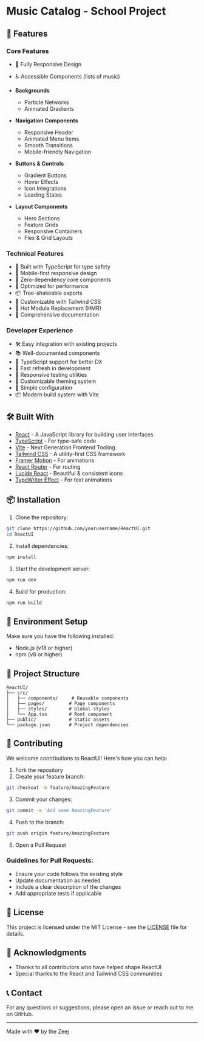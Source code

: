 # Music Catalog - School Project

<!--  ![ReactUI Demo](demo-photo.png)

A collection of modern, responsive React components with stunning animations and effects. View the live demo at [react-ui-awesome.netlify.app](https://react-ui-awesome.netlify.app/)
--> 
## 🚀 Features

### Core Features
- 📱 Fully Responsive Design
- ♿ Accessible Components (lists of music)

- **Backgrounds**
  - Particle Networks
  - Animated Gradients

- **Navigation Components**
  - Responsive Header
  - Animated Menu Items
  - Smooth Transitions
  - Mobile-friendly Navigation

- **Buttons & Controls**
  - Gradient Buttons
  - Hover Effects
  - Icon Integrations
  - Loading States

- **Layout Components**
  - Hero Sections
  - Feature Grids
  - Responsive Containers
  - Flex & Grid Layouts

### Technical Features
- 🔧 Built with TypeScript for type safety
- 📱 Mobile-first responsive design
- 🎯 Zero-dependency core components
- 🚀 Optimized for performance
- 📦 Tree-shakeable exports
- 🎨 Customizable with Tailwind CSS
- 🔄 Hot Module Replacement (HMR)
- 📝 Comprehensive documentation

### Developer Experience
- 🛠️ Easy integration with existing projects
- 📚 Well-documented components
- 🎯 TypeScript support for better DX
- 🔄 Fast refresh in development
- 📱 Responsive testing utilities
- 🎨 Customizable theming system
- 🔧 Simple configuration
- 📦 Modern build system with Vite

## 🛠️ Built With

- [React](https://reactjs.org/) - A JavaScript library for building user interfaces
- [TypeScript](https://www.typescriptlang.org/) - For type-safe code
- [Vite](https://vitejs.dev/) - Next Generation Frontend Tooling
- [Tailwind CSS](https://tailwindcss.com/) - A utility-first CSS framework
- [Framer Motion](https://www.framer.com/motion/) - For animations
- [React Router](https://reactrouter.com/) - For routing
- [Lucide React](https://lucide.dev/) - Beautiful & consistent icons
- [TypeWriter Effect](https://github.com/tameemsafi/typewriterjs) - For text animations

## 📦 Installation

1. Clone the repository:
```bash
git clone https://github.com/yourusername/ReactUI.git
cd ReactUI
```

2. Install dependencies:
```bash
npm install
```

3. Start the development server:
```bash
npm run dev
```

4. Build for production:
```bash
npm run build
```

## 🔧 Environment Setup

Make sure you have the following installed:
- Node.js (v18 or higher)
- npm (v8 or higher)

## 📁 Project Structure

```
ReactUI/
├── src/
│   ├── components/     # Reusable components
│   ├── pages/         # Page components
│   ├── styles/        # Global styles
│   └── App.tsx        # Root component
├── public/            # Static assets
└── package.json       # Project dependencies
```

## 🤝 Contributing

We welcome contributions to ReactUI! Here's how you can help:

1. Fork the repository
2. Create your feature branch:
```bash
git checkout -b feature/AmazingFeature
```

3. Commit your changes:
```bash
git commit -m 'Add some AmazingFeature'
```

4. Push to the branch:
```bash
git push origin feature/AmazingFeature
```

5. Open a Pull Request

### Guidelines for Pull Requests:
- Ensure your code follows the existing style
- Update documentation as needed
- Include a clear description of the changes
- Add appropriate tests if applicable

## 📄 License

This project is licensed under the MIT License - see the [LICENSE](LICENSE) file for details.

## 🙏 Acknowledgments

- Thanks to all contributors who have helped shape ReactUI
- Special thanks to the React and Tailwind CSS communities

## 📞 Contact

For any questions or suggestions, please open an issue or reach out to me on GitHub.

---
Made with ❤️ by the Zeej
